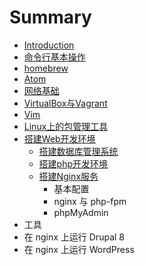 # Summary

* [Introduction](README.md)
* [命令行基本操作](ming-ling-xing-ji-ben-cao-zuo.md)
* [homebrew](homebrew.md)
* [Atom](atom.md)
* [网络基础](wang-luo-ji-chu.md)
* [VirtualBox与Vagrant](yu-ming-yu-fu-wu-qi.md)
* [Vim](vim.md)
* [Linux上的包管理工具](linuxshang-de-bao-guan-li-gong-ju.md)
* [搭建Web开发环境](da-jian-web-kai-fa-huan-jing.md)
  * [搭建数据库管理系统](da-jian-web-kai-fa-huan-jing/zhun-bei-gong-zuo.md)
  * [搭建php开发环境](da-jian-web-kai-fa-huan-jing/da-jian-php-kai-fa-huan-jing.md)
  * [搭建Nginx服务](da-jian-web-kai-fa-huan-jing/da-jian-nginx-fu-wu.md)
    * 基本配置
    * nginx 与 php-fpm
    * phpMyAdmin
* 工具
* 在 nginx 上运行 Drupal 8
* 在 nginx 上运行 WordPress

